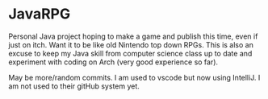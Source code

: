 # JavaRPG
Personal Java project hoping to make a game and publish this time, even if just on itch. Want it to be like old Nintendo top down RPGs. This is also an excuse to keep my Java skill from computer science class up to date and experiment with coding on Arch (very good experience so far).

May be more/random commits. I am used to vscode but now using IntelliJ. I am not used to their gitHub system yet.